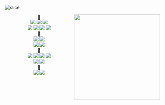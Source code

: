 ![slice](https://capsule-render.vercel.app/api?type=slice&color=gradient&height=200&text=🐥SEOLA🧸&fontAlign=70&rotate=13&fontAlignY=8&desc=&descAlign=40&descAlignY=44)


<div align="left">
 <img src = "https://github-readme-stats.vercel.app/api/top-langs/?username=wonseola&layout=donut" align = "right" height="280">

<div align="center">
💛
<br>
  <img src="https://img.shields.io/badge/python-3776AB?style=flat&logo=python&logoColor=white"/>
  <img src="https://img.shields.io/badge/HTML5-E34F26?style=flat&logo=HTML5&logoColor=white"/>
  <img src="https://img.shields.io/badge/CSS3-1572B6?style=flat&logo=CSS3&logoColor=white"/>
 <br>
 <img src="https://img.shields.io/badge/cplusplus-00599C?style=flat&logo=cplusplus&logoColor=white"/>
  <img src="https://img.shields.io/badge/dart-0175C2?style=flat&logo=dart&logoColor=white"/>
 <img src="https://img.shields.io/badge/javascript-F7DF1E?style=flat&logo=javascript&logoColor=white"/>
 <img src="https://img.shields.io/badge/typescript-3178C6?style=flat&logo=typescript&logoColor=white"/>
<br>
💚
  <br>
  <img src="https://img.shields.io/badge/github-181717?style=flat&logo=github&logoColor=white"/>
  <img src="https://img.shields.io/badge/visualstudiocode-007ACC?style=flat&logo=visualstudiocode&logoColor=white"/>
  <br>
  <img src="https://img.shields.io/badge/linux-FCC624?style=flat&logo=linux&logoColor=white"/>
  <img src="https://img.shields.io/badge/macos-000000?style=flat&logo=macos&logoColor=white"/>
  <br>
💙
  <br>
<img src="https://img.shields.io/badge/flutter-02569B?style=flat&logo=pytorch&logoColor=white"/>
<img src="https://img.shields.io/badge/react-61DAFB?style=flat&logo=react&logoColor=white"/>
 <img src="https://img.shields.io/badge/firebase-FFCA28?style=flat&logo=nvidia&logoColor=white"/>
<img src="https://img.shields.io/badge/opencv-5C3EE8?style=flat&logo=opencv&logoColor=white"/>
  <br>
<img src="https://img.shields.io/badge/tensorflow-FF6F00?style=flat&logo=tensorflow&logoColor=white"/>
<img src="https://img.shields.io/badge/numpy-013243?style=flat&logo=numpy&logoColor=white"/>
<br>
💜
<br>
<a href="google.com">
<img src="https://img.shields.io/badge/gmail-EA4335?style=flat&logo=gmail&logoColor=white"/></a>
<a href="https://www.instagram.com/won_seola/">
<img src="https://img.shields.io/badge/instagram-E4405F?style=flat&logo=instagram&logoColor=white"/></a>
<a href="https://docs.google.com/document/d/1kJ_hDaMpmkpImcUxYhGaPQk1pnEsnMt_24i1fs4lq1w/edit?usp=sharing">
</div>
<br><br>
</div>
